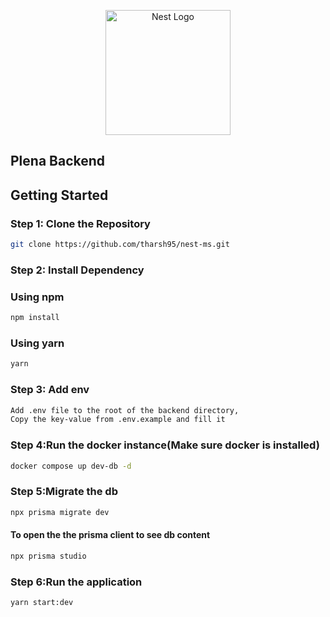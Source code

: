 <p align="center">
  <a href="http://nestjs.com/" target="blank"><img src="https://nestjs.com/img/logo-small.svg" width="200" alt="Nest Logo" /></a>
</p>


## Plena Backend

## Getting Started

### Step 1: Clone the Repository

```bash
git clone https://github.com/tharsh95/nest-ms.git
```

### Step 2: Install Dependency
### Using npm
```bash
npm install
```
### Using yarn
```bash
yarn
```
### Step 3: Add env
```bash
Add .env file to the root of the backend directory, 
Copy the key-value from .env.example and fill it
```
### Step 4:Run the docker instance(Make sure docker is installed)
```bash
docker compose up dev-db -d
```
### Step 5:Migrate the db
```bash
npx prisma migrate dev
```
#### To open the the prisma client to see db content
```bash
npx prisma studio
```
### Step 6:Run the application
```bash
yarn start:dev
```




